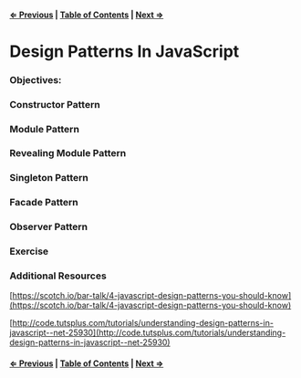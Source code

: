 #### [⇐ Previous](./08-how-the-web-works.md) | [Table of Contents](./../readme.md) | [Next ⇒](./10-project-three.md)

# Design Patterns In JavaScript

### Objectives:

### Constructor Pattern

### Module Pattern

### Revealing Module Pattern

### Singleton Pattern

### Facade Pattern

### Observer Pattern

### Exercise

### Additional Resources

[https://scotch.io/bar-talk/4-javascript-design-patterns-you-should-know](https://scotch.io/bar-talk/4-javascript-design-patterns-you-should-know)

[http://code.tutsplus.com/tutorials/understanding-design-patterns-in-javascript--net-25930](http://code.tutsplus.com/tutorials/understanding-design-patterns-in-javascript--net-25930)

#### [⇐ Previous](./10-how-the-web-works.md) | [Table of Contents](./../readme.md) | [Next ⇒](./12-project-three.md)